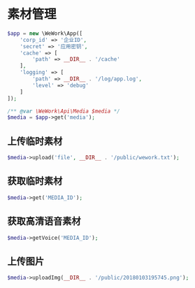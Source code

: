 # 素材管理

```php
$app = new \WeWork\App([
    'corp_id' => '企业ID',
    'secret' => '应用密钥',
    'cache' => [
        'path' => __DIR__ . '/cache'
    ],
    'logging' => [
        'path' => __DIR__ . '/log/app.log',
        'level' => 'debug'
    ]
]);
```

```php
/** @var \WeWork\Api\Media $media */
$media = $app->get('media');
```

## 上传临时素材

```php
$media->upload('file', __DIR__ . '/public/wework.txt');
```

## 获取临时素材

```php
$media->get('MEDIA_ID');
```

## 获取高清语音素材

```php
$media->getVoice('MEDIA_ID');
```

## 上传图片

```php
$media->uploadImg(__DIR__ . '/public/20180103195745.png');
```
